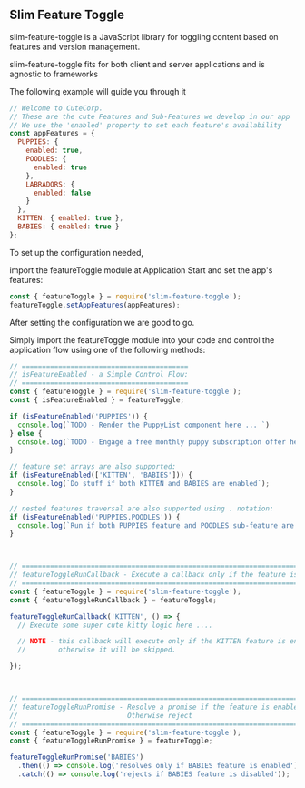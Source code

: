 ## Slim Feature Toggle

slim-feature-toggle is a JavaScript library for toggling content based on features and version management.

slim-feature-toggle fits for both client and server applications and is agnostic to frameworks 

The following example will guide you through it

```js
// Welcome to CuteCorp. 
// These are the cute Features and Sub-Features we develop in our app
// We use the 'enabled' property to set each feature's availability
const appFeatures = {
  PUPPIES: {
    enabled: true,
    POODLES: {
      enabled: true
    },
    LABRADORS: {
      enabled: false
    }
  },
  KITTEN: { enabled: true },
  BABIES: { enabled: true }
};
```

To set up the configuration needed, 

import the featureToggle module at Application Start and set the app's features:

```js
const { featureToggle } = require('slim-feature-toggle');
featureToggle.setAppFeatures(appFeatures); 
```

After setting the configuration we are good to go.

Simply import the featureToggle module into your code and control the application flow using one of the following methods:

```js
// =========================================
// isFeatureEnabled - a Simple Control Flow:
// =========================================
const { featureToggle } = require('slim-feature-toggle');
const { isFeatureEnabled } = featureToggle;

if (isFeatureEnabled('PUPPIES')) {
  console.log(`TODO - Render the PuppyList component here ... `)
} else {
  console.log(`TODO - Engage a free monthly puppy subscription offer here ...`);
}

// feature set arrays are also supported:
if (isFeatureEnabled(['KITTEN', 'BABIES'])) {
  console.log(`Do stuff if both KITTEN and BABIES are enabled`);
}

// nested features traversal are also supported using . notation:
if (isFeatureEnabled('PUPPIES.POODLES')) {
  console.log(`Run if both PUPPIES feature and POODLES sub-feature are enabled`);
}



// =============================================================================
// featureToggleRunCallback - Execute a callback only if the feature is enabled
// =============================================================================
const { featureToggle } = require('slim-feature-toggle');
const { featureToggleRunCallback } = featureToggle;

featureToggleRunCallback('KITTEN', () => {
  // Execute some super cute kitty logic here ....

  // NOTE - this callback will execute only if the KITTEN feature is enabled,
  //        otherwise it will be skipped.

});



// ======================================================================
// featureToggleRunPromise - Resolve a promise if the feature is enabled, 
//                           Otherwise reject
// ======================================================================
const { featureToggle } = require('slim-feature-toggle');
const { featureToggleRunPromise } = featureToggle;

featureToggleRunPromise('BABIES')
  .then(() => console.log('resolves only if BABIES feature is enabled'))
  .catch(() => console.log('rejects if BABIES feature is disabled'));

```